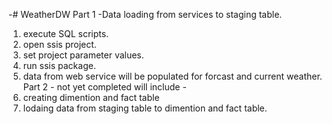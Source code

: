 -# WeatherDW
Part 1 -Data loading from services to staging table.
1. execute SQL scripts.
2. open ssis project.
3. set project parameter values.
4. run ssis package.
5. data from web service will be populated for forcast and current weather.
Part 2 - not yet completed
will include - 
1.  creating dimention and fact table 
2.  lodaing data from staging table to dimention and fact table.
